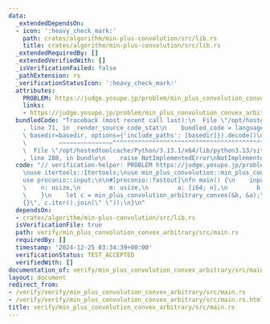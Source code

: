 ```yaml
---
data:
  _extendedDependsOn:
  - icon: ':heavy_check_mark:'
    path: crates/algorithm/min-plus-convolution/src/lib.rs
    title: crates/algorithm/min-plus-convolution/src/lib.rs
  _extendedRequiredBy: []
  _extendedVerifiedWith: []
  _isVerificationFailed: false
  _pathExtension: rs
  _verificationStatusIcon: ':heavy_check_mark:'
  attributes:
    PROBLEM: https://judge.yosupo.jp/problem/min_plus_convolution_convex_arbitrary
    links:
    - https://judge.yosupo.jp/problem/min_plus_convolution_convex_arbitrary
  bundledCode: "Traceback (most recent call last):\n  File \"/opt/hostedtoolcache/Python/3.13.1/x64/lib/python3.13/site-packages/onlinejudge_verify/documentation/build.py\"\
    , line 71, in _render_source_code_stat\n    bundled_code = language.bundle(stat.path,\
    \ basedir=basedir, options={'include_paths': [basedir]}).decode()\n          \
    \         ~~~~~~~~~~~~~~~^^^^^^^^^^^^^^^^^^^^^^^^^^^^^^^^^^^^^^^^^^^^^^^^^^^^^^^^^^^^^^^^^^\n\
    \  File \"/opt/hostedtoolcache/Python/3.13.1/x64/lib/python3.13/site-packages/onlinejudge_verify/languages/rust.py\"\
    , line 288, in bundle\n    raise NotImplementedError\nNotImplementedError\n"
  code: "// verification-helper: PROBLEM https://judge.yosupo.jp/problem/min_plus_convolution_convex_arbitrary\n\
    \nuse itertools::Itertools;\nuse min_plus_convolution::min_plus_convolution_arbitrary_convex;\n\
    use proconio::input;\n\n#[proconio::fastout]\nfn main() {\n    input! {\n    \
    \    n: usize,\n        m: usize,\n        a: [i64; n],\n        b: [i64; m],\n\
    \    }\n    let c = min_plus_convolution_arbitrary_convex(&b, &a);\n    println!(\"\
    {}\", c.iter().join(\" \"));\n}\n"
  dependsOn:
  - crates/algorithm/min-plus-convolution/src/lib.rs
  isVerificationFile: true
  path: verify/min_plus_convolution_convex_arbitrary/src/main.rs
  requiredBy: []
  timestamp: '2024-12-25 03:34:39+00:00'
  verificationStatus: TEST_ACCEPTED
  verifiedWith: []
documentation_of: verify/min_plus_convolution_convex_arbitrary/src/main.rs
layout: document
redirect_from:
- /verify/verify/min_plus_convolution_convex_arbitrary/src/main.rs
- /verify/verify/min_plus_convolution_convex_arbitrary/src/main.rs.html
title: verify/min_plus_convolution_convex_arbitrary/src/main.rs
---
```

